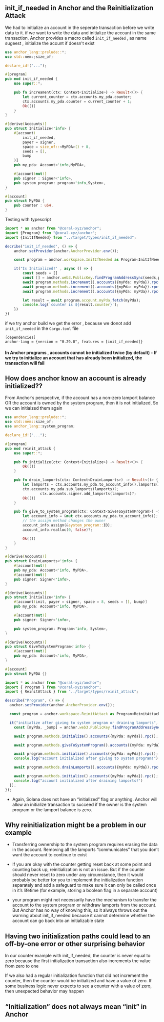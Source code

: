 ## init_if_needed in Anchor and the Reinitialization Attack

We had to initialize an account in the seperate transaction before we write data to it. 
if we want to write the data and initialize the account in the same transaction.
Anchor provides a macro called `init_if_needed` , as name sugeest , initialize the acount if doesn't exist

```rust
use anchor_lang::prelude::*;
use std::mem:;size_of;

declare_id!("...");

#[program]
pub mod init_if_needed {
    use super::*;

    pub fn increament(ctx: Context<Initialize>) -> Result<()> {
        let current_counter = ctx.accounts.my_pda.counter;
        ctx.accounts.my_pda.counter = current_counter + 1;
        Ok(())
    }
}

#[derive(Accounts)]
pub struct Initialize<'info> {
    #[account(
        init_if_needed,
        payer = signer,
        space = size_of::<MyPDA>() + 8,
        seeds = [],
        bump
    )]
    pub my_pda: Account<'info,MyPDA>,

    #[account(mut)]
    pub signer : Signer<'info>,
    pub system_program: program<'info,System>,
}

#[account]
pub struct MyPDA {
    pub counter : u64,
}
```


Testing with typescript

```typescript
import * as anchor from "@coral-xyz/anchor";
import {Program} from "@coral-xyz/anchor";
import {InitIfNeeded} from "../target/types/init_if_needed";

decribe("init_if_needed", () => {
    anchor.setProvider(anchor.AnchorProvider.env());

    const program = anchor.workspace.InitIfNeeded as Program<InitIfNeeded>;

    it("Is Initialized!" , async () => {
        const seeds = []
        const [] = anchor.web3.PublicKey.findProgramAddressSync(seeds,program.programId);
        await program.methods.increment().accounts({myPda: myPda}).rpc();
        await program.methods.increment().accounts({myPda: myPda}).rpc();
        await program.methods.increment().accounts({myPda: myPda}).rpc();

        let result = await program.account.myPda.fetch(myPda);
        console.log(`counter is ${result.counter}`);
    })
})


```

if we try anchor build we get the error , because we donot add `init_if_needed` in the `Cargo.toml` file

```
[dependencies]
anchor-lang = {version = "0.29.0", features = [init_if_needed]}
```

#### In Anchor programs , accounts cannot be initialized twice (by default) - If we try to initialize an account that has already been initialized, the transaction will fail

## How does anchor know an account is already initialized??

From Anchor’s perspective, if the account has a non-zero lamport balance OR the account is owned by the system program, then it is not initialized, So we can initiaized them again

```rust
use anchor_lang::prelude::*;
use std::mem::size_of;
use anchor_lang::system_program;

declare_id!("...");

#[program]
pub mod reinit_attack {
    use super::*;

    pub fn initialize(ctx: Context<Initialize>) -> Result<()> {
        Ok(())
    }

    pub fn drain_lamports(ctx: Context<DrainLamports>) -> Result<()> {
        let lamports = ctx.accounts.my_pda.to_account_info().lamports();
        ctx.accounts.my_pda.sub_lamports(lamports)?;
				ctx.accounts.signer.add_lamports(lamports)?;
        Ok(())
    }

    pub fn give_to_system_program(ctx: Context<GiveToSystemProgram>) -> Result<()> {
        let account_info = &mut ctx.accounts.my_pda.to_account_info();
        // the assign method changes the owner
		account_info.assign(&system_program::ID);
        account_info.realloc(0, false)?;

        Ok(())
    }
}

#[derive(Accounts)]
pub struct DrainLamports<'info> {
    #[account(mut)]
    pub my_pda: Account<'info, MyPDA>,
    #[account(mut)]
    pub signer: Signer<'info>,
}

#[derive(Accounts)]
pub struct Initialize<'info> {
    #[account(init, payer = signer, space = 8, seeds = [], bump)]
    pub my_pda: Account<'info, MyPDA>,

    #[account(mut)]
    pub signer: Signer<'info>,

    pub system_program: Program<'info, System>,
}

#[derive(Accounts)]
pub struct GiveToSystemProgram<'info> {
    #[account(mut)]
    pub my_pda: Account<'info, MyPDA>,
}

#[account]
pub struct MyPDA {}


```


```typescript
import * as anchor from "@coral-xyz/anchor";
import { Program } from "@coral-xyz/anchor";
import { ReinitAttack } from "../target/types/reinit_attack";

describe("Program", () => {
  anchor.setProvider(anchor.AnchorProvider.env());

  const program = anchor.workspace.ReinitAttack as Program<ReinitAttack>;

  it("initialize after giving to system program or draining lamports", async () => {
    const [myPda, _bump] = anchor.web3.PublicKey.findProgramAddressSync([], program.programId);

    await program.methods.initialize().accounts({myPda: myPda}).rpc();

    await program.methods.giveToSystemProgram().accounts({myPda: myPda}).rpc();

    await program.methods.initialize().accounts({myPda: myPda}).rpc();
    console.log("account initialized after giving to system program!")

    await program.methods.drainLamports().accounts({myPda: myPda}).rpc();

    await program.methods.initialize().accounts({myPda: myPda}).rpc();
    console.log("account initialized after draining lamports!")
  });
});


```

- Again, Solana does not have an “initialized” flag or anything. Anchor will allow an initialize transaction to succeed if the owner is the system program or the lamport balance is zero.

## Why reinitialization might be a problem in our example

- Transferring ownership to the system program requires erasing the data in the account. Removing all the lamports “communicates” that you don’t want the account to continue to exist

- If you are okay with the counter getting reset back at some point and counting back up, reinitialization is not an issue. But if the counter should never reset to zero under any circumstance, then it would probably be better for you to implement the initialization function separately and add a safeguard to make sure it can only be called once in it’s lifetime (for example, storing a boolean flag in a separate account)

- your program might not necessarily have the mechanism to transfer the account to the system program or withdraw lamports from the account. But Anchor has no way of knowing this, so it always throws out the warning about init_if_needed because it cannot determine whether the account can go back into an initializable state

## Having two initialization paths could lead to an off-by-one error or other surprising behavior

In our counter example with init_if_needed, the counter is never equal to zero because the first initialization transaction also increments the value from zero to one

If we also had a regular initialization function that did not increment the counter, then the counter would be initialized and have a value of zero. If some business logic never expects to see a counter with a value of zero, then unexpected behavior may happen

## “Initialization” does not always mean “init” in Anchor